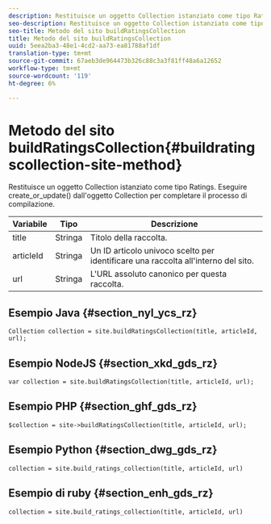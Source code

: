 ```yaml
---
description: Restituisce un oggetto Collection istanziato come tipo Ratings. Eseguire create_or_update() dall'oggetto Collection per completare il processo di compilazione.
seo-description: Restituisce un oggetto Collection istanziato come tipo Ratings. Eseguire create_or_update() dall'oggetto Collection per completare il processo di compilazione.
seo-title: Metodo del sito buildRatingsCollection
title: Metodo del sito buildRatingsCollection
uuid: 5eea2ba3-48e1-4cd2-aa73-ea81788af1df
translation-type: tm+mt
source-git-commit: 67aeb3de964473b326c88c3a3f81ff48a6a12652
workflow-type: tm+mt
source-wordcount: '119'
ht-degree: 6%

---
```



# Metodo del sito buildRatingsCollection{#buildratingscollection-site-method}

Restituisce un oggetto Collection istanziato come tipo Ratings. Eseguire create_or_update() dall&#39;oggetto Collection per completare il processo di compilazione.

| Variabile | Tipo | Descrizione |
|--- |--- |--- |
| title | Stringa | Titolo della raccolta. |
| articleId | Stringa | Un ID articolo univoco scelto per identificare una raccolta all&#39;interno del sito. |
| url | Stringa | L&#39;URL assoluto canonico per questa raccolta. |

## Esempio Java {#section_nyl_ycs_rz}

```
Collection collection = site.buildRatingsCollection(title, articleId, url); 
```

## Esempio NodeJS {#section_xkd_gds_rz}

```
var collection = site.buildRatingsCollection(title, articleId, url); 
```

## Esempio PHP {#section_ghf_gds_rz}

```
$collection = site->buildRatingsCollection(title, articleId, url); 
```

## Esempio Python {#section_dwg_gds_rz}

```
collection = site.build_ratings_collection(title, articleId, url) 
```

## Esempio di ruby {#section_enh_gds_rz}

```
collection = site.build_ratings_collection(title, articleId, url) 
```

